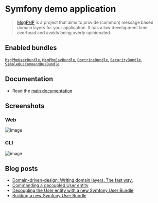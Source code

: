 # Symfony demo application

> [MsgPHP](https://msgphp.github.io/) is a project that aims to provide (common) message based domain layers for your application. It has a low development time overhead and avoids being overly opinionated.

## Enabled bundles

[`MsgPhpUserBundle`](https://github.com/msgphp/user-bundle), [`MsgPhpEavBundle`](https://github.com/msgphp/eav-bundle),
[`DoctrineBundle`](https://github.com/doctrine/DoctrineBundle), [`SecurityBundle`](https://github.com/symfony/security-bundle),
[`SimpleBusCommandBusBundle`](https://github.com/SimpleBus/SymfonyBridge)

## Documentation

- Read the [main documentation](https://msgphp.github.io/docs)

## Screenshots

### Web
![image](https://user-images.githubusercontent.com/1047696/37255184-0cf3a412-2549-11e8-99f3-07e9f016dc57.png)

### CLI
![image](https://user-images.githubusercontent.com/1047696/37255113-0c0c6742-2548-11e8-9aa5-b037de466423.png)

## Blog posts

- [Domain-driven-design: Writing domain layers. The fast way.](https://medium.com/@ro0NL/domain-driven-design-writing-domain-layers-the-fast-way-60ef87399374)
- [Commanding a decoupled User entity](https://medium.com/@ro0NL/commanding-a-decoupled-user-entity-aee8723c43e5)
- [Decoupling the User entity with a new Symfony User Bundle](https://medium.com/@ro0NL/decoupling-the-user-entity-with-a-new-symfony-user-bundle-7d2d5d85bdf9)
- [Building a new Symfony User Bundle](https://medium.com/@ro0NL/building-a-new-symfony-user-bundle-b4fe5a9d9d80)
